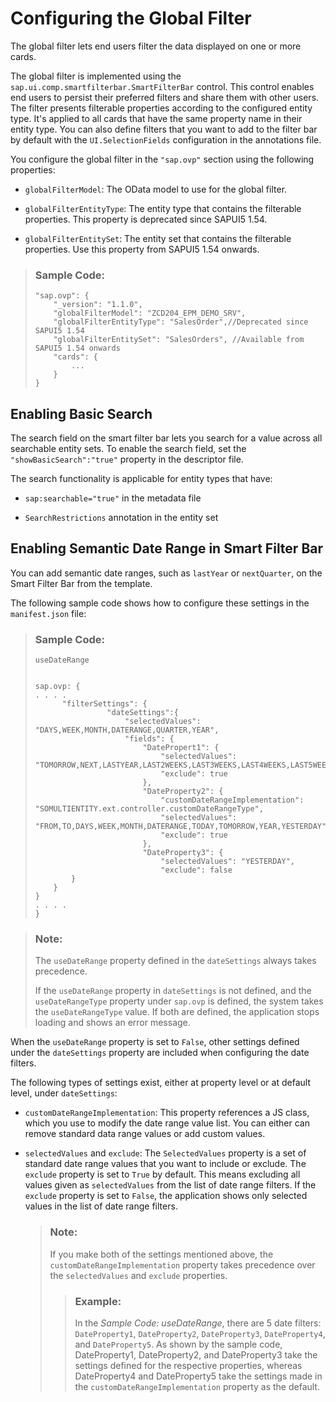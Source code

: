 <!-- loio73d96937ae94468da04cf0d32eb4c6ee -->

# Configuring the Global Filter

The global filter lets end users filter the data displayed on one or more cards.



The global filter is implemented using the `sap.ui.comp.smartfilterbar.SmartFilterBar` control. This control enables end users to persist their preferred filters and share them with other users. The filter presents filterable properties according to the configured entity type. It's applied to all cards that have the same property name in their entity type. You can also define filters that you want to add to the filter bar by default with the `UI.SelectionFields` configuration in the annotations file.

You configure the global filter in the `"sap.ovp"` section using the following properties:

-   `globalFilterModel`: The OData model to use for the global filter.

-   `globalFilterEntityType`: The entity type that contains the filterable properties. This property is deprecated since SAPUI5 1.54.

-   `globalFilterEntitySet`: The entity set that contains the filterable properties. Use this property from SAPUI5 1.54 onwards.


> ### Sample Code:  
> ```
> "sap.ovp": {
>     "_version": "1.1.0",
>     "globalFilterModel": "ZCD204_EPM_DEMO_SRV",
>     "globalFilterEntityType": "SalesOrder",//Deprecated since SAPUI5 1.54
>     "globalFilterEntitySet": "SalesOrders", //Available from SAPUI5 1.54 onwards
>     "cards": { 
>         ...
>     }
> }
> ```



<a name="loio73d96937ae94468da04cf0d32eb4c6ee__section_bfb_ykp_k2b"/>

## Enabling Basic Search

The search field on the smart filter bar lets you search for a value across all searchable entity sets. To enable the search field, set the `"showBasicSearch":"true"` property in the descriptor file.

The search functionality is applicable for entity types that have:

-   `sap:searchable="true"` in the metadata file

-   `SearchRestrictions` annotation in the entity set




<a name="loio73d96937ae94468da04cf0d32eb4c6ee__section_cvd_psg_blb"/>

## Enabling Semantic Date Range in Smart Filter Bar

You can add semantic date ranges, such as `lastYear` or `nextQuarter`, on the Smart Filter Bar from the template.

The following sample code shows how to configure these settings in the `manifest.json` file:

> ### Sample Code:  
> `useDateRange`
> 
> ```
> 
> sap.ovp: {
> . . . .
> 		"filterSettings": {
>                 "dateSettings":{
>                     "selectedValues": "DAYS,WEEK,MONTH,DATERANGE,QUARTER,YEAR",
>                     "fields": {
>                         "DatePropert1": {
>                             "selectedValues": "TOMORROW,NEXT,LASTYEAR,LAST2WEEKS,LAST3WEEKS,LAST4WEEKS,LAST5WEEKS,YEARTODATE,QUARTER1,QUARTER2,QUARTER3,QUARTER4",
>                             "exclude": true
>                         },
>                         "DateProperty2": {
>                             "customDateRangeImplementation": "SOMULTIENTITY.ext.controller.customDateRangeType",
>                             "selectedValues": "FROM,TO,DAYS,WEEK,MONTH,DATERANGE,TODAY,TOMORROW,YEAR,YESTERDAY",
>                             "exclude": true
>                         },
>                         "DateProperty3": { 
>                             "selectedValues": "YESTERDAY",
>                             "exclude": false 
>         }
>     }
> }
> . . . .
> }
> ```

> ### Note:  
> The `useDateRange` property defined in the `dateSettings` always takes precedence.
> 
> If the `useDateRange` property in `dateSettings` is not defined, and the `useDateRangeType` property under `sap.ovp` is defined, the system takes the `useDateRangeType` value. If both are defined, the application stops loading and shows an error message.

When the `useDateRange` property is set to `False`, other settings defined under the `dateSettings` property are included when configuring the date filters.

The following types of settings exist, either at property level or at default level, under `dateSettings`:

-   `customDateRangeImplementation`: This property references a JS class, which you use to modify the date range value list. You can either can remove standard data range values or add custom values.

-   `selectedValues` and `exclude`: The `SelectedValues` property is a set of standard date range values that you want to include or exclude. The `exclude` property is set to `True` by default. This means excluding all values given as `selectedValues` from the list of date range filters. If the `exclude` property is set to `False`, the application shows only selected values in the list of date range filters.

    > ### Note:  
    > If you make both of the settings mentioned above, the `customDateRangeImplementation` property takes precedence over the `selectedValues` and `exclude` properties.
    > 
    > > ### Example:  
    > > In the *Sample Code: useDateRange*, there are 5 date filters: `DateProperty1`, `DateProperty2`, `DateProperty3`, `DateProperty4`, and `DateProperty5`. As shown by the sample code, DateProperty1, DateProperty2, and DateProperty3 take the settings defined for the respective properties, whereas DateProperty4 and DateProperty5 take the settings made in the `customDateRangeImplementation` property as the default.


